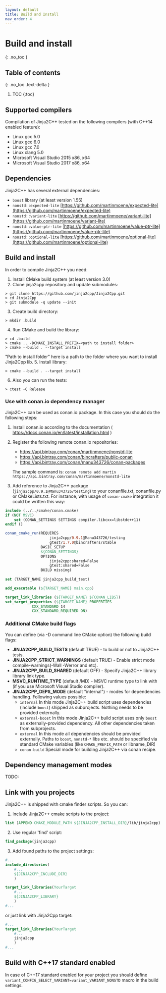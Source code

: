 ```yaml
---
layout: default
title: Build and Install
nav_order: 4
---
```


# Build and install
{: .no_toc }

## Table of contents
{: .no_toc .text-delta }

1. TOC
{:toc}

## Supported compilers
Compilation of Jinja2C++ tested on the following compilers (with C++14 enabled feature):
- Linux gcc 5.0
- Linux gcc 6.0
- Linux gcc 7.0
- Linux clang 5.0
- Microsoft Visual Studio 2015 x86, x64
- Microsoft Visual Studio 2017 x86, x64

## Dependencies
Jinja2C++ has several external dependencies:
-  `boost` library (at least version 1.55) 
-  `nonstd::expected-lite` [https://github.com/martinmoene/expected-lite](https://github.com/martinmoene/expected-lite)
-  `nonstd::variant-lite` [https://github.com/martinmoene/variant-lite](https://github.com/martinmoene/variant-lite)
-  `nonstd::value-ptr-lite` [https://github.com/martinmoene/value-ptr-lite](https://github.com/martinmoene/value-ptr-lite)
-  `nonstd::optional-lite` [https://github.com/martinmoene/optional-lite](https://github.com/martinmoene/optional-lite)

## Build and install
In order to compile Jinja2C++ you need:

1. Install CMake build system (at least version 3.0)
2. Clone jinja2cpp repository and update submodules:
```
> git clone https://github.com/jinja2cpp/Jinja2Cpp.git
> cd Jinja2Cpp
> git submodule -q update --init
```
3. Create build directory:
```
> mkdir .build
```
4. Run CMake and build the library:
```
> cd .build
> cmake .. -DCMAKE_INSTALL_PREFIX=<path to install folder>
> cmake --build . --target install
```
"Path to install folder" here is a path to the folder where you want to install Jinja2Cpp lib.
5. Install library:
```
> cmake --build . --target install
```
6. Also you can run the tests:
```
> ctest -C Release
```

### Use with conan.io dependency manager
Jinja2C++ can be used as conan.io package. In this case you should do the following steps:

1. Install conan.io according to the documentation ( https://docs.conan.io/en/latest/installation.html )
2. Register the following remote conan.io repositories:
    - https://api.bintray.com/conan/martinmoene/nonstd-lite
    - https://api.bintray.com/conan/bincrafters/public-conan
    - https://api.bintray.com/conan/manu343726/conan-packages
    
    The sample command is: `conan remote add martin https://api.bintray.com/conan/martinmoene/nonstd-lite`    
3. Add reference to Jinja2C++ package (`jinja2cpp/0.9.1@Manu343726/testing`) to your conanfile.txt, conanfile.py or CMakeLists.txt. For instance, with usage of `conan-cmake` integration it could be written this way:

```cmake
include (../../cmake/conan.cmake)
if (NOT MSVC)
    set (CONAN_SETTINGS SETTINGS compiler.libcxx=libstdc++11)
endif ()

conan_cmake_run(REQUIRES 
                    jinja2cpp/0.9.1@Manu343726/testing
                    gtest/1.7.0@bincrafters/stable
                BASIC_SETUP
                ${CONAN_SETTINGS}
                OPTIONS 
                    jinja2cpp:shared=False
                    gtest:shared=False
                BUILD missing)
                
set (TARGET_NAME jinja2cpp_build_test)

add_executable (${TARGET_NAME} main.cpp)

target_link_libraries (${TARGET_NAME} ${CONAN_LIBS})
set_target_properties (${TARGET_NAME} PROPERTIES
            CXX_STANDARD 14
            CXX_STANDARD_REQUIRED ON)

```

### Additional CMake build flags
You can define (via -D command line CMake option) the following build flags:

-  **JINJA2CPP_BUILD_TESTS** (default TRUE) - to build or not to Jinja2C++ tests.
-  **JINJA2CPP_STRICT_WARNINGS** (default TRUE) - Enable strict mode compile-warnings(-Wall -Werror and etc).
-  **JINJA2CPP_BUILD_SHARED** (default OFF) - Specify Jinja2C++ library library link type.
-  **MSVC_RUNTIME_TYPE** (default /MD) - MSVC runtime type to link with (if you use Microsoft Visual Studio compiler).
-  **JINJA2CPP_DEPS_MODE** (default "internal") - modes for dependencies handling. Following values possible:
    -  `internal` In this mode Jinja2C++ build script uses dependencies (include `boost`) shipped as subprojects. Nothing needs to be provided externally.
    -  `external-boost` In this mode Jinja2C++ build script uses only `boost` as externally-provided dependency. All other dependencies taken from subprojects.
    -  `external` In this mode all dependencies should be provided externally. Paths to `boost`, `nonstd-*` libs etc. should be specified via standard CMake variables (like `CMAKE_PREFIX_PATH` or libname_DIR)
    -  `conan-build` Special mode for building Jinja2C++ via conan recipe.
    
## Dependency management modes
TODO:

## Link with you projects
Jinja2C++ is shipped with cmake finder scripts. So you can:

1. Include Jinja2C++ cmake scripts to the project:
```cmake
list (APPEND CMAKE_MODULE_PATH ${JINJA2CPP_INSTALL_DIR}/lib/jinja2cpp)
```
2. Use regular 'find' script:
```cmake
find_package(jinja2cpp)
```
3. Add found paths to the project settings:
```cmake
#...
include_directories(
    #...
    ${JINJA2CPP_INCLUDE_DIR}
    )

target_link_libraries(YourTarget
    #...
    ${JINJA2CPP_LIBRARY}
    )
#...
```
or just link with Jinja2Cpp target:
```cmake
#...
target_link_libraries(YourTarget
    #...
    jinja2cpp
    )
#...
```

## Build with C++17 standard enabled
In case of C++17 standard enabled for your project you should define `variant_CONFIG_SELECT_VARIANT=variant_VARIANT_NONSTD` macro in the build settings.

